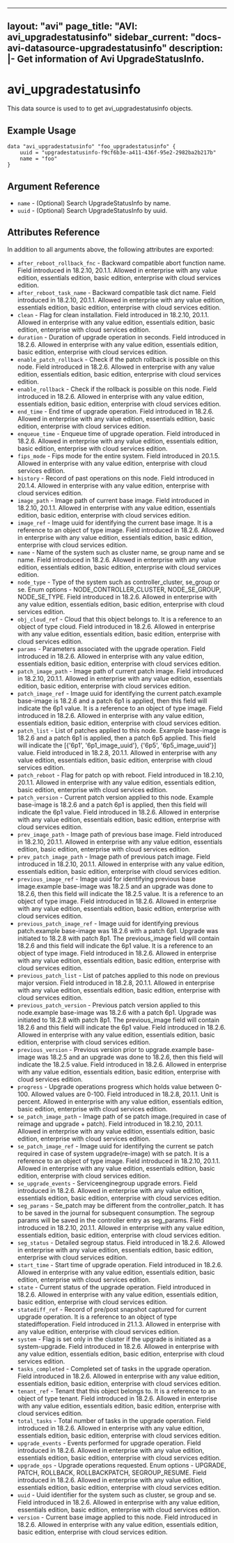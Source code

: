 <!--
    Copyright 2021 VMware, Inc.
    SPDX-License-Identifier: Mozilla Public License 2.0
-->
---
layout: "avi"
page_title: "AVI: avi_upgradestatusinfo"
sidebar_current: "docs-avi-datasource-upgradestatusinfo"
description: |-
  Get information of Avi UpgradeStatusInfo.
---

# avi_upgradestatusinfo

This data source is used to to get avi_upgradestatusinfo objects.

## Example Usage

```hcl
data "avi_upgradestatusinfo" "foo_upgradestatusinfo" {
    uuid = "upgradestatusinfo-f9cf6b3e-a411-436f-95e2-2982ba2b217b"
    name = "foo"
}
```

## Argument Reference

* `name` - (Optional) Search UpgradeStatusInfo by name.
* `uuid` - (Optional) Search UpgradeStatusInfo by uuid.

## Attributes Reference

In addition to all arguments above, the following attributes are exported:

* `after_reboot_rollback_fnc` - Backward compatible abort function name. Field introduced in 18.2.10, 20.1.1. Allowed in enterprise with any value edition, essentials edition, basic edition, enterprise with cloud services edition.
* `after_reboot_task_name` - Backward compatible task dict name. Field introduced in 18.2.10, 20.1.1. Allowed in enterprise with any value edition, essentials edition, basic edition, enterprise with cloud services edition.
* `clean` - Flag for clean installation. Field introduced in 18.2.10, 20.1.1. Allowed in enterprise with any value edition, essentials edition, basic edition, enterprise with cloud services edition.
* `duration` - Duration of upgrade operation in seconds. Field introduced in 18.2.6. Allowed in enterprise with any value edition, essentials edition, basic edition, enterprise with cloud services edition.
* `enable_patch_rollback` - Check if the patch rollback is possible on this node. Field introduced in 18.2.6. Allowed in enterprise with any value edition, essentials edition, basic edition, enterprise with cloud services edition.
* `enable_rollback` - Check if the rollback is possible on this node. Field introduced in 18.2.6. Allowed in enterprise with any value edition, essentials edition, basic edition, enterprise with cloud services edition.
* `end_time` - End time of upgrade operation. Field introduced in 18.2.6. Allowed in enterprise with any value edition, essentials edition, basic edition, enterprise with cloud services edition.
* `enqueue_time` - Enqueue time of upgrade operation. Field introduced in 18.2.6. Allowed in enterprise with any value edition, essentials edition, basic edition, enterprise with cloud services edition.
* `fips_mode` - Fips mode for the entire system. Field introduced in 20.1.5. Allowed in enterprise with any value edition, enterprise with cloud services edition.
* `history` - Record of past operations on this node. Field introduced in 20.1.4. Allowed in enterprise with any value edition, enterprise with cloud services edition.
* `image_path` - Image path of current base image. Field introduced in 18.2.10, 20.1.1. Allowed in enterprise with any value edition, essentials edition, basic edition, enterprise with cloud services edition.
* `image_ref` - Image uuid for identifying the current base image. It is a reference to an object of type image. Field introduced in 18.2.6. Allowed in enterprise with any value edition, essentials edition, basic edition, enterprise with cloud services edition.
* `name` - Name of the system such as cluster name, se group name and se name. Field introduced in 18.2.6. Allowed in enterprise with any value edition, essentials edition, basic edition, enterprise with cloud services edition.
* `node_type` - Type of the system such as controller_cluster, se_group or se. Enum options - NODE_CONTROLLER_CLUSTER, NODE_SE_GROUP, NODE_SE_TYPE. Field introduced in 18.2.6. Allowed in enterprise with any value edition, essentials edition, basic edition, enterprise with cloud services edition.
* `obj_cloud_ref` - Cloud that this object belongs to. It is a reference to an object of type cloud. Field introduced in 18.2.6. Allowed in enterprise with any value edition, essentials edition, basic edition, enterprise with cloud services edition.
* `params` - Parameters associated with the upgrade operation. Field introduced in 18.2.6. Allowed in enterprise with any value edition, essentials edition, basic edition, enterprise with cloud services edition.
* `patch_image_path` - Image path of current patch image. Field introduced in 18.2.10, 20.1.1. Allowed in enterprise with any value edition, essentials edition, basic edition, enterprise with cloud services edition.
* `patch_image_ref` - Image uuid for identifying the current patch.example  base-image is 18.2.6 and a patch 6p1 is applied, then this field will indicate the 6p1 value. It is a reference to an object of type image. Field introduced in 18.2.6. Allowed in enterprise with any value edition, essentials edition, basic edition, enterprise with cloud services edition.
* `patch_list` - List of patches applied to this node. Example  base-image is 18.2.6 and a patch 6p1 is applied, then a patch 6p5 applied. This field will indicate the [{'6p1', '6p1_image_uuid'}, {'6p5', '6p5_image_uuid'}] value. Field introduced in 18.2.8, 20.1.1. Allowed in enterprise with any value edition, essentials edition, basic edition, enterprise with cloud services edition.
* `patch_reboot` - Flag for patch op with reboot. Field introduced in 18.2.10, 20.1.1. Allowed in enterprise with any value edition, essentials edition, basic edition, enterprise with cloud services edition.
* `patch_version` - Current patch version applied to this node. Example  base-image is 18.2.6 and a patch 6p1 is applied, then this field will indicate the 6p1 value. Field introduced in 18.2.6. Allowed in enterprise with any value edition, essentials edition, basic edition, enterprise with cloud services edition.
* `prev_image_path` - Image path of previous base image. Field introduced in 18.2.10, 20.1.1. Allowed in enterprise with any value edition, essentials edition, basic edition, enterprise with cloud services edition.
* `prev_patch_image_path` - Image path of previous patch image. Field introduced in 18.2.10, 20.1.1. Allowed in enterprise with any value edition, essentials edition, basic edition, enterprise with cloud services edition.
* `previous_image_ref` - Image uuid for identifying previous base image.example  base-image was 18.2.5 and an upgrade was done to 18.2.6, then this field will indicate the 18.2.5 value. It is a reference to an object of type image. Field introduced in 18.2.6. Allowed in enterprise with any value edition, essentials edition, basic edition, enterprise with cloud services edition.
* `previous_patch_image_ref` - Image uuid for identifying previous patch.example  base-image was 18.2.6 with a patch 6p1. Upgrade was initiated to 18.2.8 with patch 8p1. The previous_image field will contain 18.2.6 and this field will indicate the 6p1 value. It is a reference to an object of type image. Field introduced in 18.2.6. Allowed in enterprise with any value edition, essentials edition, basic edition, enterprise with cloud services edition.
* `previous_patch_list` - List of patches applied to this node on previous major version. Field introduced in 18.2.8, 20.1.1. Allowed in enterprise with any value edition, essentials edition, basic edition, enterprise with cloud services edition.
* `previous_patch_version` - Previous patch version applied to this node.example  base-image was 18.2.6 with a patch 6p1. Upgrade was initiated to 18.2.8 with patch 8p1. The previous_image field will contain 18.2.6 and this field will indicate the 6p1 value. Field introduced in 18.2.6. Allowed in enterprise with any value edition, essentials edition, basic edition, enterprise with cloud services edition.
* `previous_version` - Previous version prior to upgrade.example  base-image was 18.2.5 and an upgrade was done to 18.2.6, then this field will indicate the 18.2.5 value. Field introduced in 18.2.6. Allowed in enterprise with any value edition, essentials edition, basic edition, enterprise with cloud services edition.
* `progress` - Upgrade operations progress which holds value between 0-100. Allowed values are 0-100. Field introduced in 18.2.8, 20.1.1. Unit is percent. Allowed in enterprise with any value edition, essentials edition, basic edition, enterprise with cloud services edition.
* `se_patch_image_path` - Image path of se patch image.(required in case of reimage and upgrade + patch). Field introduced in 18.2.10, 20.1.1. Allowed in enterprise with any value edition, essentials edition, basic edition, enterprise with cloud services edition.
* `se_patch_image_ref` - Image uuid for identifying the current se patch required in case of system upgrade(re-image) with se patch. It is a reference to an object of type image. Field introduced in 18.2.10, 20.1.1. Allowed in enterprise with any value edition, essentials edition, basic edition, enterprise with cloud services edition.
* `se_upgrade_events` - Serviceenginegroup upgrade errors. Field introduced in 18.2.6. Allowed in enterprise with any value edition, essentials edition, basic edition, enterprise with cloud services edition.
* `seg_params` - Se_patch may be different from the controller_patch. It has to be saved in the journal for subsequent consumption. The segroup params will be saved in the controller entry as seg_params. Field introduced in 18.2.10, 20.1.1. Allowed in enterprise with any value edition, essentials edition, basic edition, enterprise with cloud services edition.
* `seg_status` - Detailed segroup status. Field introduced in 18.2.6. Allowed in enterprise with any value edition, essentials edition, basic edition, enterprise with cloud services edition.
* `start_time` - Start time of upgrade operation. Field introduced in 18.2.6. Allowed in enterprise with any value edition, essentials edition, basic edition, enterprise with cloud services edition.
* `state` - Current status of the upgrade operation. Field introduced in 18.2.6. Allowed in enterprise with any value edition, essentials edition, basic edition, enterprise with cloud services edition.
* `statediff_ref` - Record of pre/post snapshot captured for current upgrade operation. It is a reference to an object of type statediffoperation. Field introduced in 21.1.3. Allowed in enterprise with any value edition, enterprise with cloud services edition.
* `system` - Flag is set only in the cluster if the upgrade is initiated as a system-upgrade. Field introduced in 18.2.6. Allowed in enterprise with any value edition, essentials edition, basic edition, enterprise with cloud services edition.
* `tasks_completed` - Completed set of tasks in the upgrade operation. Field introduced in 18.2.6. Allowed in enterprise with any value edition, essentials edition, basic edition, enterprise with cloud services edition.
* `tenant_ref` - Tenant that this object belongs to. It is a reference to an object of type tenant. Field introduced in 18.2.6. Allowed in enterprise with any value edition, essentials edition, basic edition, enterprise with cloud services edition.
* `total_tasks` - Total number of tasks in the upgrade operation. Field introduced in 18.2.6. Allowed in enterprise with any value edition, essentials edition, basic edition, enterprise with cloud services edition.
* `upgrade_events` - Events performed for upgrade operation. Field introduced in 18.2.6. Allowed in enterprise with any value edition, essentials edition, basic edition, enterprise with cloud services edition.
* `upgrade_ops` - Upgrade operations requested. Enum options - UPGRADE, PATCH, ROLLBACK, ROLLBACKPATCH, SEGROUP_RESUME. Field introduced in 18.2.6. Allowed in enterprise with any value edition, essentials edition, basic edition, enterprise with cloud services edition.
* `uuid` - Uuid identifier for the system such as cluster, se group and se. Field introduced in 18.2.6. Allowed in enterprise with any value edition, essentials edition, basic edition, enterprise with cloud services edition.
* `version` - Current base image applied to this node. Field introduced in 18.2.6. Allowed in enterprise with any value edition, essentials edition, basic edition, enterprise with cloud services edition.

